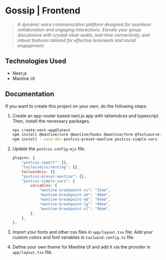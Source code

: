# Gossip | Frontend

> *A dynamic voice communication platform designed for seamless collaboration and engaging interactions. Elevate your group discussions with crystal-clear audio, real-time connectivity, and robust features tailored for effective teamwork and social engagement.*

## Technologies Used

- Next.js
- Mantine UI

## Documentation

If you want to create this project on your own, do the following steps:

1. Create an app-router based next.js app with tailwindcss and typescript. Then, install the necessary packages.

    ```bash
    npx create-next-app@latest
    npm install @mantine/core @mantine/hooks @mantine/form @fontsource-variable/orbitron @fontsource-variable/saira @tabler/icons-react
    npm install --save-dev postcss-preset-mantine postcss-simple-vars
    ```

2. Update the `postcss.config.mjs` file.

    ```js
    plugins: {
        "postcss-import": {},
        "tailwindcss/nesting": {},
        tailwindcss: {},
        "postcss-preset-mantine": {},
        "postcss-simple-vars": {
            variables: {
                "mantine-breakpoint-xs": "32em",
                "mantine-breakpoint-sm": "48em",
                "mantine-breakpoint-md": "64em",
                "mantine-breakpoint-lg": "80em",
                "mantine-breakpoint-xl": "96em",
            },
        },
    },
    ```

3. Import your fonts and other css files in `app/layout.tsx` file; Add your custom colors and font variables in `tailwind.config.ts` file.
4. Define your own theme for Mantine UI and add it via the provider in `app/layout.tsx` file.
